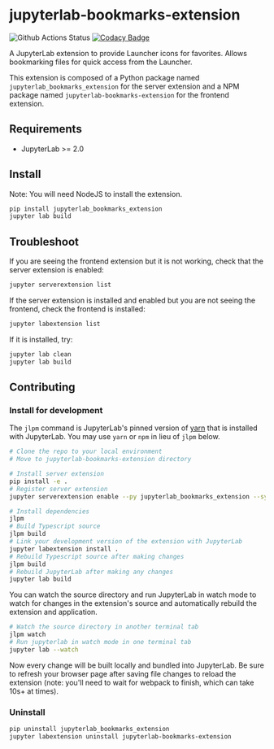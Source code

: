 # jupyterlab-bookmarks-extension

![Github Actions Status](https://github.com/nandor-poka/jupyterlab-bookmarks-extension/workflows/Build/badge.svg)
[![Codacy Badge](https://app.codacy.com/project/badge/Grade/0e490b1feef34f2fb92ebc8174dc2446)](https://www.codacy.com/manual/np/jupyterlab-bookmarks-extension?utm_source=github.com&amp;utm_medium=referral&amp;utm_content=nandor-poka/jupyterlab-bookmarks-extension&amp;utm_campaign=Badge_Grade)

A JupyterLab extension to provide Launcher icons for favorites. Allows bookmarking files for quick access from the Launcher.

This extension is composed of a Python package named `jupyterlab_bookmarks_extension`
for the server extension and a NPM package named `jupyterlab-bookmarks-extension`
for the frontend extension.

## Requirements

* JupyterLab >= 2.0

## Install

Note: You will need NodeJS to install the extension.

```bash
pip install jupyterlab_bookmarks_extension
jupyter lab build
```

## Troubleshoot

If you are seeing the frontend extension but it is not working, check
that the server extension is enabled:

```bash
jupyter serverextension list
```

If the server extension is installed and enabled but you are not seeing
the frontend, check the frontend is installed:

```bash
jupyter labextension list
```

If it is installed, try:

```bash
jupyter lab clean
jupyter lab build
```

## Contributing

### Install for development

The `jlpm` command is JupyterLab's pinned version of
[yarn](https://yarnpkg.com/) that is installed with JupyterLab. You may use
`yarn` or `npm` in lieu of `jlpm` below.

```bash
# Clone the repo to your local environment
# Move to jupyterlab-bookmarks-extension directory

# Install server extension
pip install -e .
# Register server extension
jupyter serverextension enable --py jupyterlab_bookmarks_extension --sys-prefix

# Install dependencies
jlpm
# Build Typescript source
jlpm build
# Link your development version of the extension with JupyterLab
jupyter labextension install .
# Rebuild Typescript source after making changes
jlpm build
# Rebuild JupyterLab after making any changes
jupyter lab build
```

You can watch the source directory and run JupyterLab in watch mode to watch for changes in the extension's source and automatically rebuild the extension and application.

```bash
# Watch the source directory in another terminal tab
jlpm watch
# Run jupyterlab in watch mode in one terminal tab
jupyter lab --watch
```

Now every change will be built locally and bundled into JupyterLab. Be sure to refresh your browser page after saving file changes to reload the extension (note: you'll need to wait for webpack to finish, which can take 10s+ at times).

### Uninstall

```bash
pip uninstall jupyterlab_bookmarks_extension
jupyter labextension uninstall jupyterlab-bookmarks-extension
```
